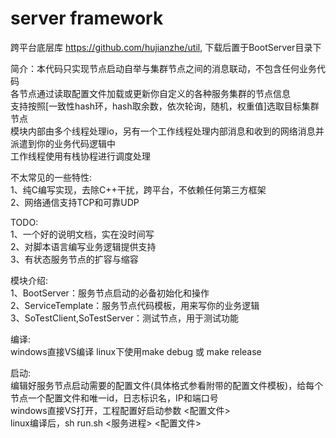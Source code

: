 # server framework
跨平台底层库 https://github.com/hujianzhe/util, 下载后置于BootServer目录下  

简介：本代码只实现节点启动自举与集群节点之间的消息联动，不包含任何业务代码  
各节点通过读取配置文件加载或更新你自定义的各种服务集群的节点信息  
支持按照[一致性hash环，hash取余数，依次轮询，随机，权重值]选取目标集群节点  
模块内部由多个线程处理io，另有一个工作线程处理内部消息和收到的网络消息并派遣到你的业务代码逻辑中  
工作线程使用有栈协程进行调度处理  

不太常见的一些特性:  
1、纯C编写实现，去除C++干扰，跨平台，不依赖任何第三方框架  
2、网络通信支持TCP和可靠UDP  

TODO:  
1、一个好的说明文档，实在没时间写  
2、对脚本语言编写业务逻辑提供支持  
3、有状态服务节点的扩容与缩容  

模块介绍:  
1、BootServer：服务节点启动的必备初始化和操作  
2、ServiceTemplate：服务节点代码模板，用来写你的业务逻辑  
3、SoTestClient,SoTestServer：测试节点，用于测试功能  

编译:  
windows直接VS编译
linux下使用make debug 或 make release  

启动:  
编辑好服务节点启动需要的配置文件(具体格式参看附带的配置文件模板)，给每个节点一个配置文件和唯一id，日志标识名，IP和端口号  
windows直接VS打开，工程配置好启动参数  <配置文件>  
linux编译后，sh run.sh <服务进程> <配置文件>  
